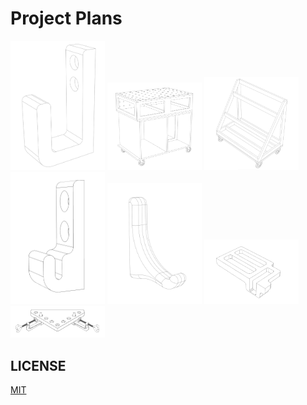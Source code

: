 # Project Plans

<img src="objects/suizan-hook/wireframe.png" width="30%"/>
<img src="furniture/euro-bench/wireframe.png" width="30%"/>
<img src="furniture/scrap-cart/wireframe.png" width="30%"/>
<img src="objects/knew-hook/images/wireframe.png" width="30%"/>
<img src="objects/board-hook/images/wireframe.png" width="30%"/>
<img src="tools/cross-lap-jig/images/wireframe.png" width="30%"/>
<img src="tools/clamping-square/images/wireframe.png" width="30%"/>

## LICENSE

[MIT](./LICENSE)
